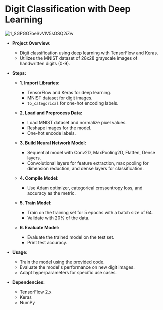 #  Digit Classification with Deep Learning
![1_SGPGG7oeSvVlV5sOSQ2iZw](https://github.com/Rutuja-Salunke/Digit-Classification-Deep-Learning/assets/102023809/31f5d235-fd05-4ac0-b76d-8ccfe69e55bc)


- **Project Overview:**
  - Digit classification using deep learning with TensorFlow and Keras.
  - Utilizes the MNIST dataset of 28x28 grayscale images of handwritten digits (0-9).

- **Steps:**
  - **1. Import Libraries:**
    - TensorFlow and Keras for deep learning.
    - MNIST dataset for digit images.
    - `to_categorical` for one-hot encoding labels.

  - **2. Load and Preprocess Data:**
    - Load MNIST dataset and normalize pixel values.
    - Reshape images for the model.
    - One-hot encode labels.

  - **3. Build Neural Network Model:**
    - Sequential model with Conv2D, MaxPooling2D, Flatten, Dense layers.
    - Convolutional layers for feature extraction, max pooling for dimension reduction, and dense layers for classification.

  - **4. Compile Model:**
    - Use Adam optimizer, categorical crossentropy loss, and accuracy as the metric.

  - **5. Train Model:**
    - Train on the training set for 5 epochs with a batch size of 64.
    - Validate with 20% of the data.

  - **6. Evaluate Model:**
    - Evaluate the trained model on the test set.
    - Print test accuracy.

- **Usage:**
  - Train the model using the provided code.
  - Evaluate the model's performance on new digit images.
  - Adapt hyperparameters for specific use cases.

- **Dependencies:**
  - TensorFlow 2.x
  - Keras
  - NumPy

